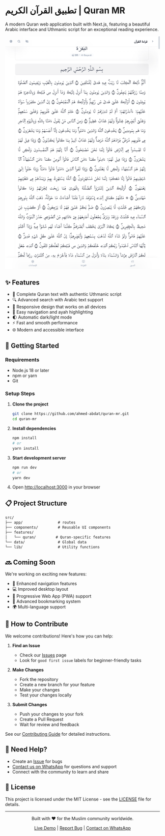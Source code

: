 # تطبيق القرآن الكريم | Quran MR

A modern Quran web application built with Next.js, featuring a beautiful Arabic interface and Uthmanic script for an exceptional reading experience.

![Quran App Screenshot](/public/screenshots/quran_app.png)

## ✨ Features

- 📖 Complete Quran text with authentic Uthmanic script
- 🔍 Advanced search with Arabic text support
- 📱 Responsive design that works on all devices
- 🎯 Easy navigation and ayah highlighting
- 🌓 Automatic dark/light mode
- ⚡ Fast and smooth performance
- 🌐 Modern and accessible interface

## 🚀 Getting Started

### Requirements

- Node.js 18 or later
- npm or yarn
- Git

### Setup Steps

1. **Clone the project**

   ```bash
   git clone https://github.com/ahmed-abdat/quran-mr.git
   cd quran-mr
   ```

2. **Install dependencies**

   ```bash
   npm install
   # or
   yarn install
   ```

3. **Start development server**

   ```bash
   npm run dev
   # or
   yarn dev
   ```

4. Open [http://localhost:3000](http://localhost:3000) in your browser

## 📋 Project Structure

```
src/
├── app/                # routes
├── components/         # Reusable UI components
├── features/
│   └── quran/         # Quran-specific features
└── data/               # Global data
└── lib/                # Utility functions
```

## 🔜 Coming Soon

We're working on exciting new features:

- 📑 Enhanced navigation features
- 💻 Improved desktop layout
- 📱 Progressive Web App (PWA) support
- 🔖 Advanced bookmarking system
- 🌍 Multi-language support

## 🤝 How to Contribute

We welcome contributions! Here's how you can help:

1. **Find an Issue**

   - Check our [Issues](https://github.com/ahmed-abdat/quran-mr/issues) page
   - Look for `good first issue` labels for beginner-friendly tasks

2. **Make Changes**

   - Fork the repository
   - Create a new branch for your feature
   - Make your changes
   - Test your changes locally

3. **Submit Changes**
   - Push your changes to your fork
   - Create a Pull Request
   - Wait for review and feedback

See our [Contributing Guide](CONTRIBUTING.md) for detailed instructions.

## 💬 Need Help?

- Create an <a href="https://github.com/ahmed-abdat/quran-mr/issues" target="_blank" rel="noopener noreferrer">Issue</a> for bugs
- <a href="https://wa.me/22242049074" target="_blank" rel="noopener noreferrer">Contact us on WhatsApp</a> for questions and support
- Connect with the community to learn and share

## 📝 License

This project is licensed under the MIT License - see the [LICENSE](LICENSE) file for details.

---

<div align="center">

Built with ❤️ for the Muslim community worldwide.

<a href="https://qurane-mr.vercel.app/" target="_blank" rel="noopener noreferrer">Live Demo</a> | <a href="https://github.com/ahmed-abdat/quran-mr/issues" target="_blank" rel="noopener noreferrer">Report Bug</a> | <a href="https://wa.me/22242049074" target="_blank" rel="noopener noreferrer">Contact on WhatsApp</a>

</div>
